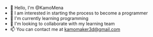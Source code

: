 - 👋 Hello, I'm @KamoMena
- 👀 I am interested in starting the process to become a programmer
- 🌱 I'm currently learning programming
- 💞️ I'm looking to collaborate with my learning team
- 📫 You can contact me at kamomaker3d@gmail.com

<!---
KamoMena/KamoMena is a ✨ special ✨ repository because its `README.md` (this file) appears on your GitHub profile.
You can click the Preview link to take a look at your changes.
--->
